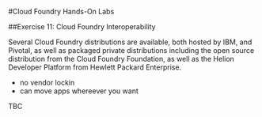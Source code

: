 #Cloud Foundry Hands-On Labs

##Exercise 11: Cloud Foundry Interoperability

Several Cloud Foundry distributions are available, both hosted by IBM, and Pivotal, as well as packaged private distributions including the open source distribution from the Cloud Foundry Foundation, as well as the Helion Developer Platform from Hewlett Packard Enterprise.

* no vendor lockin
* can move apps whereever you want


TBC
